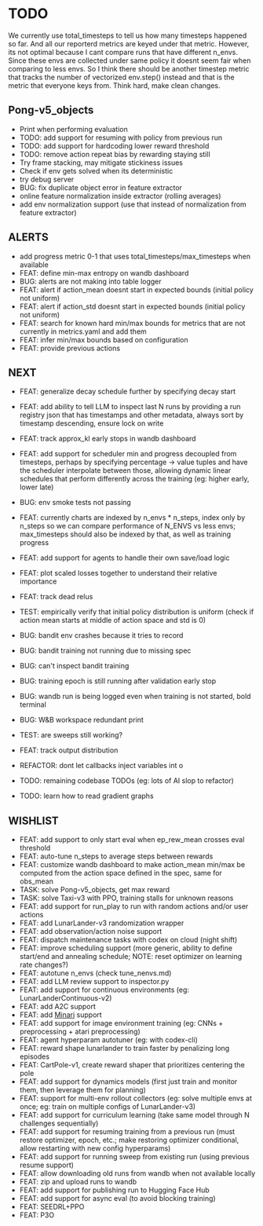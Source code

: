 # TODO

We currently use total_timesteps to tell us how many timesteps happened so far. And all our reporterd metrics are keyed under that metric. However, its not optimal
because I cant compare runs that have different n_envs. Since these envs are collected under same policy it doesnt seem fair when comparing to less envs. So I think
there should be another timestep metric that tracks the number of vectorized env.step() instead and that is the metric that everyone keys from. Think hard, make clean
changes.

## Pong-v5_objects

- Print when performing evaluation
- TODO: add support for resuming with policy from previous run
- TODO: add support for hardcoding lower reward threshold
- TODO: remove action repeat bias by rewarding staying still
- Try frame stacking, may mitigate stickiness issues
- Check if env gets solved when its deterministic
- try debug server
- BUG: fix duplicate object error in feature extractor
- online feature normalization inside extractor (rolling averages)
- add env normalization support (use that instead of normalization from feature extractor)

## ALERTS

- add progress metric 0-1 that uses total_timesteps/max_timesteps when available
- FEAT: define min-max entropy on wandb dashboard
- BUG: alerts are not making into table logger
- FEAT: alert if action_mean doesnt start in expected bounds (initial policy not uniform)
- FEAT: alert if action_std doesnt start in expected bounds (initial policy not uniform)
- FEAT: search for known hard min/max bounds for metrics that are not currently in metrics.yaml and add them
- FEAT: infer min/max bounds based on configuration
- FEAT: provide previous actions

## NEXT

- FEAT: generalize decay schedule further by specifying decay start
- FEAT: add ability to tell LLM to inspect last N runs by providing a run registry json that has timestamps and other metadata, always sort by timestamp descending, ensure lock on write
- FEAT: track approx_kl early stops in wandb dashboard
- FEAT: add support for scheduler min and progress decoupled from timesteps, perhaps by specifying percentage -> value tuples and have the scheduler interpolate between those, allowing dynamic linear schedules that perform differently across the training (eg: higher early, lower late)
- BUG: env smoke tests not passing
- FEAT: currently charts are indexed by n_envs * n_steps, index only by n_steps so we can compare performance of N_ENVS vs less envs; max_timesteps should also be indexed by that, as well as training progress
- FEAT: add support for agents to handle their own save/load logic
- FEAT: plot scaled losses together to understand their relative importance
- FEAT: track dead relus
- TEST: empirically verify that initial policy distribution is uniform (check if action mean starts at middle of action space and std is 0)
- BUG: bandit env crashes because it tries to record
- BUG: bandit training not running due to missing spec
- BUG: can't inspect bandit training

- BUG: training epoch is still running after validation early stop
- BUG: wandb run is being logged even when training is not started, bold terminal
- BUG: W&B workspace redundant print
- TEST: are sweeps still working?
- FEAT: track output distribution
- REFACTOR: dont let callbacks inject variables int o
- TODO: remaining codebase TODOs (eg: lots of AI slop to refactor)
- TODO: learn how to read gradient graphs

## WISHLIST

- FEAT: add support to only start eval when ep_rew_mean crosses eval threshold
- FEAT: auto-tune n_steps to average steps between rewards
- FEAT: customize wandb dashboard to make action_mean min/max be computed from the action space defined in the spec, same for obs_mean
- TASK: solve Pong-v5_objects, get max reward
- TASK: solve Taxi-v3 with PPO, training stalls for unknown reasons
- FEAT: add support for run_play to run with random actions and/or user actions
- FEAT: add LunarLander-v3 randomization wrapper
- FEAT: add observation/action noise support
- FEAT: dispatch maintenance tasks with codex on cloud (night shift)
- FEAT: improve scheduling support (more generic, ability to define start/end and annealing schedule; NOTE: reset optimizer on learning rate changes?)
- FEAT: autotune n_envs (check tune_nenvs.md)
- FEAT: add LLM review support to inspector.py
- FEAT: add support for continuous environments (eg: LunarLanderContinuous-v2)
- FEAT: add A2C support
- FEAT: add [Minari](https://minari.farama.org/) support
- FEAT: add support for image environment training (eg: CNNs + preprocessing + atari preprocessing)
- FEAT: agent hyperparam autotuner (eg: with codex-cli)
- FEAT: reward shape lunarlander to train faster by penalizing long episodes
- FEAT: CartPole-v1, create reward shaper that prioritizes centering the pole
- FEAT: add support for dynamics models (first just train and monitor them, then leverage them for planning)
- FEAT: support for multi-env rollout collectors (eg: solve multiple envs at once; eg: train on multiple configs of LunarLander-v3)
- FEAT: add support for curriculum learning (take same model through N challenges sequentially)
- FEAT: add support for resuming training from a previous run (must restore optimizer, epoch, etc.; make restoring optimizer conditional, allow restarting with new config hyperparams)
- FEAT: add support for running sweep from existing run (using previous resume support)
- FEAT: allow downloading old runs from wandb when not available locally
- FEAT: zip and upload runs to wandb
- FEAT: add support for publishing run to Hugging Face Hub
- FEAT: add support for async eval (to avoid blocking training)
- FEAT: SEEDRL+PPO
- FEAT: P3O